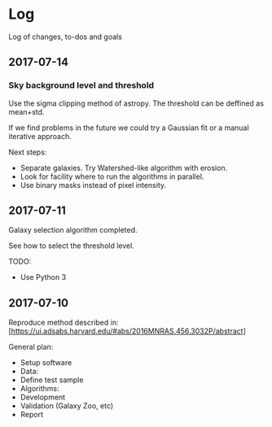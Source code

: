 Log
===

Log of changes, to-dos and goals

2017-07-14
----------

### Sky background level and threshold
Use the sigma clipping method of astropy.
The threshold can be deffined as mean+std.

If we find problems in the future we could try a Gaussian fit or a manual 
iterative approach.

Next steps:
* Separate galaxies. Try Watershed-like algorithm with erosion.
* Look for facility where to run the algorithms in parallel.
* Use binary masks instead of pixel intensity.

2017-07-11
----------
Galaxy selection algorithm completed.

See how to select the threshold level.

TODO:
* Use Python 3

2017-07-10
----------
Reproduce method described in: 
[https://ui.adsabs.harvard.edu/#abs/2016MNRAS.456.3032P/abstract]

General plan:
* Setup software
* Data:
 * Define test sample
* Algorithms:
 * Development
 * Validation (Galaxy Zoo, etc)
* Report